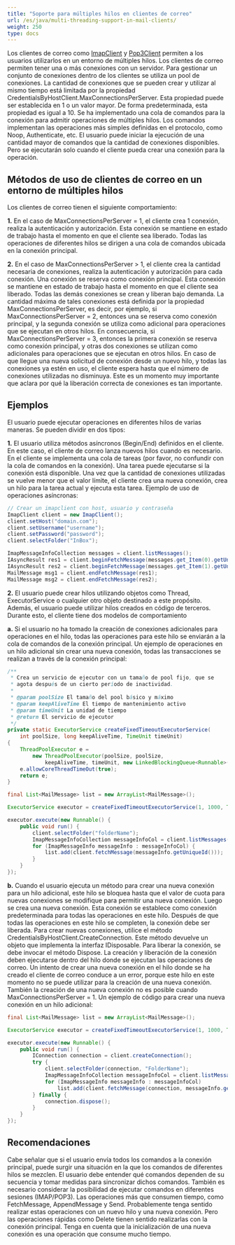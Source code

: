 ```yaml
---
title: "Soporte para múltiples hilos en clientes de correo"
url: /es/java/multi-threading-support-in-mail-clients/
weight: 250
type: docs
---
```



Los clientes de correo como [ImapClient](https://apireference.aspose.com/email/java/com.aspose.email/ImapClient) y [Pop3Client](https://apireference.aspose.com/email/java/com.aspose.email/Pop3Client) permiten a los usuarios utilizarlos en un entorno de múltiples hilos. Los clientes de correo permiten tener una o más conexiones con un servidor. Para gestionar un conjunto de conexiones dentro de los clientes se utiliza un pool de conexiones. La cantidad de conexiones que se pueden crear y utilizar al mismo tiempo está limitada por la propiedad CredentialsByHostClient.MaxConnectionsPerServer. Esta propiedad puede ser establecida en 1 o un valor mayor. De forma predeterminada, esta propiedad es igual a 10. Se ha implementado una cola de comandos para la conexión para admitir operaciones de múltiples hilos. Los comandos implementan las operaciones más simples definidas en el protocolo, como Noop, Authenticate, etc. El usuario puede iniciar la ejecución de una cantidad mayor de comandos que la cantidad de conexiones disponibles. Pero se ejecutarán solo cuando el cliente pueda crear una conexión para la operación.

## **Métodos de uso de clientes de correo en un entorno de múltiples hilos**
Los clientes de correo tienen el siguiente comportamiento:

**1.** En el caso de MaxConnectionsPerServer = 1, el cliente crea 1 conexión, realiza la autenticación y autorización. Esta conexión se mantiene en estado de trabajo hasta el momento en que el cliente sea liberado. Todas las operaciones de diferentes hilos se dirigen a una cola de comandos ubicada en la conexión principal.

**2.** En el caso de MaxConnectionsPerServer > 1, el cliente crea la cantidad necesaria de conexiones, realiza la autenticación y autorización para cada conexión. Una conexión se reserva como conexión principal. Esta conexión se mantiene en estado de trabajo hasta el momento en que el cliente sea liberado. Todas las demás conexiones se crean y liberan bajo demanda. La cantidad máxima de tales conexiones está definida por la propiedad MaxConnectionsPerServer, es decir, por ejemplo, si MaxConnectionsPerServer = 2, entonces una se reserva como conexión principal, y la segunda conexión se utiliza como adicional para operaciones que se ejecutan en otros hilos. En consecuencia, si MaxConnectionsPerServer = 3, entonces la primera conexión se reserva como conexión principal, y otras dos conexiones se utilizan como adicionales para operaciones que se ejecutan en otros hilos. En caso de que llegue una nueva solicitud de conexión desde un nuevo hilo, y todas las conexiones ya estén en uso, el cliente espera hasta que el número de conexiones utilizadas no disminuya. Este es un momento muy importante que aclara por qué la liberación correcta de conexiones es tan importante.

## **Ejemplos**
El usuario puede ejecutar operaciones en diferentes hilos de varias maneras. Se pueden dividir en dos tipos:

**1.** El usuario utiliza métodos asíncronos (Begin/End) definidos en el cliente. En este caso, el cliente de correo lanza nuevos hilos cuando es necesario. En el cliente se implementa una cola de tareas (por favor, no confundir con la cola de comandos en la conexión). Una tarea puede ejecutarse si la conexión está disponible. Una vez que la cantidad de conexiones utilizadas se vuelve menor que el valor límite, el cliente crea una nueva conexión, crea un hilo para la tarea actual y ejecuta esta tarea. Ejemplo de uso de operaciones asíncronas:



~~~Java
// Crear un imapclient con host, usuario y contraseña
ImapClient client = new ImapClient();
client.setHost("domain.com");
client.setUsername("username");
client.setPassword("password");
client.selectFolder("InBox");

ImapMessageInfoCollection messages = client.listMessages();
IAsyncResult res1 = client.beginFetchMessage(messages.get_Item(0).getUniqueId());
IAsyncResult res2 = client.beginFetchMessage(messages.get_Item(1).getUniqueId());
MailMessage msg1 = client.endFetchMessage(res1);
MailMessage msg2 = client.endFetchMessage(res2);
~~~



**2.** El usuario puede crear hilos utilizando objetos como Thread, ExecutorService o cualquier otro objeto destinado a este propósito. Además, el usuario puede utilizar hilos creados en código de terceros. Durante esto, el cliente tiene dos modelos de comportamiento

**a.** Si el usuario no ha tomado la creación de conexiones adicionales para operaciones en el hilo, todas las operaciones para este hilo se enviarán a la cola de comandos de la conexión principal. Un ejemplo de operaciones en un hilo adicional sin crear una nueva conexión, todas las transacciones se realizan a través de la conexión principal:



~~~Java
/**
 * Crea un servicio de ejecutor con un tamaño de pool fijo, que se 
 * agota después de un cierto período de inactividad.
 * 
 * @param poolSize El tamaño del pool básico y máximo
 * @param keepAliveTime El tiempo de mantenimiento activo
 * @param timeUnit La unidad de tiempo
 * @return El servicio de ejecutor
 */
private static ExecutorService createFixedTimeoutExecutorService(
    int poolSize, long keepAliveTime, TimeUnit timeUnit)
{
    ThreadPoolExecutor e = 
        new ThreadPoolExecutor(poolSize, poolSize,
            keepAliveTime, timeUnit, new LinkedBlockingQueue<Runnable>());
    e.allowCoreThreadTimeOut(true);
    return e;
}

final List<MailMessage> list = new ArrayList<MailMessage>();

ExecutorService executor = createFixedTimeoutExecutorService(1, 1000, TimeUnit.MILLISECONDS);

executor.execute(new Runnable() {
    public void run() {
        client.selectFolder("folderName");
        ImapMessageInfoCollection messageInfoCol = client.listMessages();
        for (ImapMessageInfo messageInfo : messageInfoCol) {
            list.add(client.fetchMessage(messageInfo.getUniqueId()));
        }
    }
});
~~~



**b.** Cuando el usuario ejecuta un método para crear una nueva conexión para un hilo adicional, este hilo se bloquea hasta que el valor de cuota para nuevas conexiones se modifique para permitir una nueva conexión. Luego se crea una nueva conexión. Esta conexión se establece como conexión predeterminada para todas las operaciones en este hilo. Después de que todas las operaciones en este hilo se completen, la conexión debe ser liberada. Para crear nuevas conexiones, utilice el método CredentialsByHostClient.CreateConnection. Este método devuelve un objeto que implementa la interfaz IDisposable. Para liberar la conexión, se debe invocar el método Dispose. La creación y liberación de la conexión deben ejecutarse dentro del hilo donde se ejecutan las operaciones de correo. Un intento de crear una nueva conexión en el hilo donde se ha creado el cliente de correo conduce a un error, porque este hilo en este momento no se puede utilizar para la creación de una nueva conexión. También la creación de una nueva conexión no es posible cuando MaxConnectionsPerServer = 1. Un ejemplo de código para crear una nueva conexión en un hilo adicional:


~~~Java
final List<MailMessage> list = new ArrayList<MailMessage>();

ExecutorService executor = createFixedTimeoutExecutorService(1, 1000, TimeUnit.MILLISECONDS);

executor.execute(new Runnable() {
    public void run() {
        IConnection connection = client.createConnection();
        try {
            client.selectFolder(connection, "FolderName");
            ImapMessageInfoCollection messageInfoCol = client.listMessages(connection);
            for (ImapMessageInfo messageInfo : messageInfoCol)
                list.add(client.fetchMessage(connection, messageInfo.getUniqueId()));
        } finally {
            connection.dispose();
        }
    }
});
~~~
## **Recomendaciones**
Cabe señalar que si el usuario envía todos los comandos a la conexión principal, puede surgir una situación en la que los comandos de diferentes hilos se mezclen. El usuario debe entender qué comandos dependen de su secuencia y tomar medidas para sincronizar dichos comandos. También es necesario considerar la posibilidad de ejecutar comandos en diferentes sesiones (IMAP/POP3). Las operaciones más que consumen tiempo, como FetchMessage, AppendMessage y Send. Probablemente tenga sentido realizar estas operaciones con un nuevo hilo y una nueva conexión. Pero las operaciones rápidas como Delete tienen sentido realizarlas con la conexión principal. Tenga en cuenta que la inicialización de una nueva conexión es una operación que consume mucho tiempo.